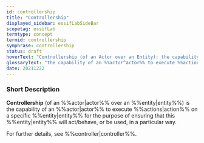 ```yaml
---
id: controllership
title: "Controllership"
displayed_sidebar: essifLabSideBar
scopetag: essifLab
termtype: concept
termid: controllership
symphrase: controllership
status: draft
hoverText: "Controllership (of an Actor over an Entity): the capability of an Actor to execute actions on that Entity for the purpose of ensuring that the Entity will act/behave, or be used, in a particular way."
glossaryText: "the capability of an %%actor^actor%% to execute %%actions^action%% on a specific %%entity^entity%% for the purpose of ensuring that this %%entity^entity%% will act/behave, or be used, in a particular way."
date: 20211222
---
```


### Short Description
**Controllership** (of an %%actor|actor%% over an %%entity|entity%%) is the capability of an %%actor|actor%% to execute %%actions|action%% on a specific %%entity|entity%% for the purpose of ensuring that this %%entity|entity%% will act/behave, or be used, in a particular way.

For further details, see %%controller|controller%%.